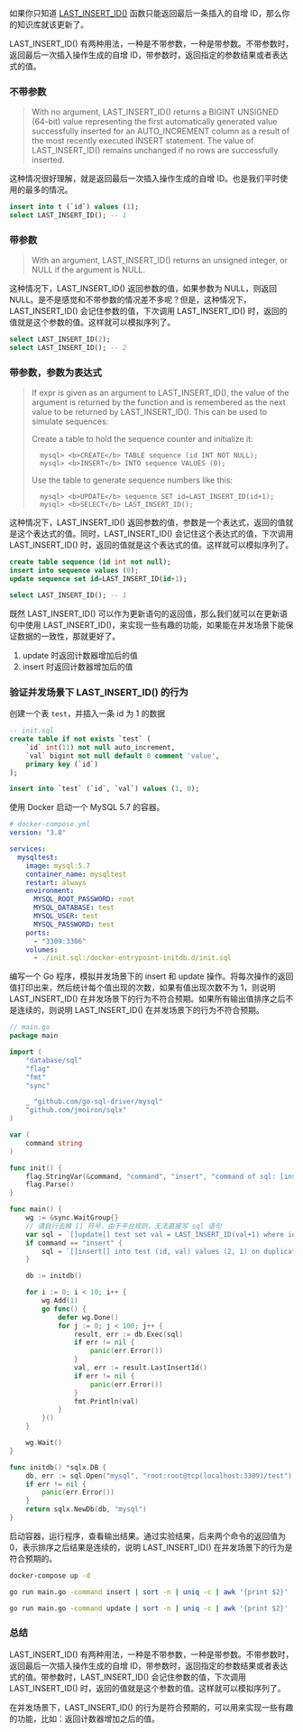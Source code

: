 如果你只知道 [LAST_INSERT_ID()](https://dev.mysql.com/doc/refman/8.4/en/information-functions.html#function_last-insert-id) 函数只能返回最后一条插入的自增 ID，那么你的知识库就该更新了。

LAST_INSERT_ID() 有两种用法，一种是不带参数，一种是带参数。不带参数时，返回最后一次插入操作生成的自增 ID，带参数时，返回指定的参数结果或者表达式的值。  

### 不带参数

> With no argument, LAST_INSERT_ID() returns a BIGINT UNSIGNED (64-bit) value representing the first automatically generated value successfully inserted for an AUTO_INCREMENT column as a result of the most recently executed INSERT statement. The value of LAST_INSERT_ID() remains unchanged if no rows are successfully inserted. 

这种情况很好理解，就是返回最后一次插入操作生成的自增 ID。也是我们平时使用的最多的情况。 

```sql
insert into t (`id`) values (1);
select LAST_INSERT_ID(); -- 1
```

### 带参数

> With an argument, LAST_INSERT_ID() returns an unsigned integer, or NULL if the argument is NULL. 

这种情况下，LAST_INSERT_ID() 返回参数的值，如果参数为 NULL，则返回 NULL。是不是感觉和不带参数的情况差不多呢？但是，这种情况下，LAST_INSERT_ID() 会记住参数的值，下次调用 LAST_INSERT_ID() 时，返回的值就是这个参数的值。这样就可以模拟序列了。

```sql
select LAST_INSERT_ID(2);
select LAST_INSERT_ID(); -- 2
```

### 带参数，参数为表达式

> If expr is given as an argument to LAST_INSERT_ID(), the value of the argument is returned by the function and is remembered as the next value to be returned by LAST_INSERT_ID(). This can be used to simulate sequences:
>  
>  Create a table to hold the sequence counter and initialize it:
>  
>       mysql> <b>CREATE</b> TABLE sequence (id INT NOT NULL);  
>       mysql> <b>INSERT</b> INTO sequence VALUES (0);  
> Use the table to generate sequence numbers like this:  
>   
>       mysql> <b>UPDATE</b> sequence SET id=LAST_INSERT_ID(id+1);  
>       mysql> <b>SELECT</b> LAST_INSERT_ID();  

这种情况下，LAST_INSERT_ID() 返回参数的值，参数是一个表达式，返回的值就是这个表达式的值。同时，LAST_INSERT_ID() 会记住这个表达式的值，下次调用 LAST_INSERT_ID() 时，返回的值就是这个表达式的值。这样就可以模拟序列了。

```sql
create table sequence (id int not null);
insert into sequence values (0);
update sequence set id=LAST_INSERT_ID(id+1);

select LAST_INSERT_ID(); -- 1
```

既然 LAST_INSERT_ID() 可以作为更新语句的返回值，那么我们就可以在更新语句中使用 LAST_INSERT_ID()，来实现一些有趣的功能，如果能在并发场景下能保证数据的一致性，那就更好了。

1. update 时返回计数器增加后的值
2. insert 时返回计数器增加后的值

### 验证并发场景下 LAST_INSERT_ID() 的行为

创建一个表 `test`，并插入一条 id 为 1 的数据

```sql
-- init.sql
create table if not exists `test` (
    `id` int(11) not null auto_increment,
    `val` bigint not null default 0 comment 'value',
    primary key (`id`)
);

insert into `test` (`id`, `val`) values (1, 0);
```

使用 Docker 启动一个 MySQL 5.7 的容器。

```yml
# docker-compose.yml
version: "3.8"

services:
  mysqltest:
    image: mysql:5.7
    container_name: mysqltest
    restart: always
    environment:
      MYSQL_ROOT_PASSWORD: root
      MYSQL_DATABASE: test
      MYSQL_USER: test
      MYSQL_PASSWORD: test
    ports:
      - "3309:3306"
    volumes:
      - ./init.sql:/docker-entrypoint-initdb.d/init.sql
```

编写一个 Go 程序，模拟并发场景下的 insert 和 update 操作。将每次操作的返回值打印出来，然后统计每个值出现的次数，如果有值出现次数不为 1，则说明 LAST_INSERT_ID() 在并发场景下的行为不符合预期。如果所有输出值排序之后不是连续的，则说明 LAST_INSERT_ID() 在并发场景下的行为不符合预期。

```go
// main.go
package main

import (
	"database/sql"
	"flag"
	"fmt"
	"sync"

	_ "github.com/go-sql-driver/mysql"
	"github.com/jmoiron/sqlx"
)

var (
	command string
)

func init() {
	flag.StringVar(&command, "command", "insert", "command of sql: [insert|update]")
	flag.Parse()
}

func main() {
	wg := &sync.WaitGroup{}
	// 请自行去掉 [] 符号，由于平台规则，无法直接写 sql 语句
	var sql = `[]update[] test set val = LAST_INSERT_ID(val+1) where id = 1;`
	if command == "insert" {
		sql = `[]insert[] into test (id, val) values (2, 1) on duplicate key update val = LAST_INSERT_ID(val+1);`
	}

	db := initdb()

	for i := 0; i < 10; i++ {
		wg.Add(1)
		go func() {
			defer wg.Done()
			for j := 0; j < 100; j++ {
				result, err := db.Exec(sql)
				if err != nil {
					panic(err.Error())
				}
				val, err := result.LastInsertId()
				if err != nil {
					panic(err.Error())
				}
				fmt.Println(val)
			}
		}()
	}

	wg.Wait()
}

func initdb() *sqlx.DB {
	db, err := sql.Open("mysql", "root:root@tcp(localhost:3309)/test")
	if err != nil {
		panic(err.Error())
	}
	return sqlx.NewDb(db, "mysql")
}
```

启动容器，运行程序，查看输出结果。通过实验结果，后来两个命令的返回值为 0，表示排序之后结果是连续的，说明 LAST_INSERT_ID() 在并发场景下的行为是符合预期的。

```bash
docker-compose up -d

go run main.go -command insert | sort -n | uniq -c | awk '{print $2}' | awk '$1!=last+1{print last, $1}{last=$1}' | wc -l

go run main.go -command update | sort -n | uniq -c | awk '{print $2}' | awk '$1!=last+1{print last, $1}{last=$1}' | wc -l
```

### 总结

LAST_INSERT_ID() 有两种用法，一种是不带参数，一种是带参数。不带参数时，返回最后一次插入操作生成的自增 ID，带参数时，返回指定的参数结果或者表达式的值。带参数时，LAST_INSERT_ID() 会记住参数的值，下次调用 LAST_INSERT_ID() 时，返回的值就是这个参数的值。这样就可以模拟序列了。

在并发场景下，LAST_INSERT_ID() 的行为是符合预期的，可以用来实现一些有趣的功能，比如：返回计数器增加之后的值。